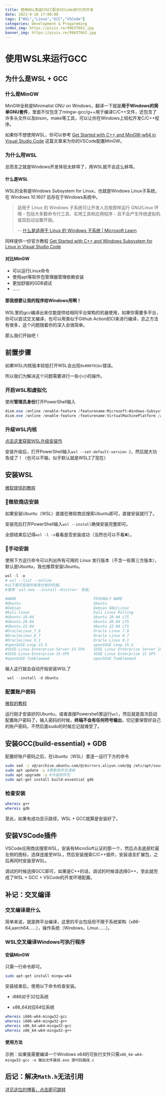 ```yaml
---
title: 使用WSL来运行GCC配合VSCode进行C的开发
date: 2023-8-10 17:00:00
tags: ["WSL","Linux","GCC","VSCode"]
categories: Development & Progarmming
index_img: https://pixiv.re/99637663.jpg
banner_img: https://pixiv.re/99637663.jpg
---
```


# 使用WSL来运行GCC

## 为什么是WSL + GCC

### 什么是MinGW

MinGW全称是Minimalist GNU on Windows，翻译一下就是**用于Windows的简单GNU套件**，里面不仅包含了mingw-gcc/g++用于编译C/C++文件，还包含了许多头文件以及bison，make等工具，可以让你在Windows上轻松开发C/C++程序。

如果你不想使用WSL，你可以参考 [Get Started with C++ and MinGW-w64 in Visual Studio Code](https://code.visualstudio.com/docs/cpp/config-mingw) 这篇文章来为你的VSCode配置MinGW。

### 为什么用WSL

总而言之就是Windows开发体验太蚌埠了，用WSL就不会这么蚌埠。

#### 什么是WSL

WSL的全称是Windows Subsystem for Linux，也就是Windows Linux子系统，在 Windows 10.1607 后存在于Windows系统中。

> 适用于 Linux 的 Windows 子系统可让开发人员按原样运行 GNU/Linux 环境 - 包括大多数命令行工具、实用工具和应用程序 - 且不会产生传统虚拟机或双启动设置开销。
>
> --  [什么是适用于 Linux 的 Windows 子系统 | Microsoft Learn](https://learn.microsoft.com/zh-cn/windows/wsl/about)

同样提供一份官方教程 [Get Started with C++ and Windows Subsystem for Linux in Visual Studio Code](https://code.visualstudio.com/docs/cpp/config-wsl)

#### 对比MinGW

- 可以运行Linux命令
- 使用apt等软件包管理器管理依赖安装
- 更加舒服的GDB调试
- ......

#### 那我想要让我的程序给Windows用啊！

WSL里的gcc编译出来仅能提供给相同平台架构的机器使用，如果你需要多平台，你可以尝试交叉编译，也可以用类似于Github Action的CI来进行编译，总之方法有很多，这个问题随着你的深入会很简单。

那么我们开始吧！

## 前置步骤

如果WSL内核版本较低打开WSL会出现`0x800701bc`错误。

所以我们为解决这个问题需要进行一些小小的操作。

### 开启WSL和虚拟化

使用**管理员身份**打开PowerShell输入

```powershell
dism.exe /online /enable-feature /featurename:Microsoft-Windows-Subsystem-Linux /all /norestart
dism.exe /online /enable-feature /featurename:VirtualMachinePlatform /all /norestart
```

### 升级WSL内核

[点击这里获取WSL升级安装包](https://wslstorestorage.blob.core.windows.net/wslblob/wsl_update_x64.msi)

安装升级后，打开PowerShell输入`wsl --set-default-version 2`，然后就大功告成了！（也可以不输，似乎默认就是WSL2了现在）

## 安装WSL

[微软提供的教程](https://learn.microsoft.com/zh-cn/windows/wsl/install)

### 🏪微软商店安装

如果安装Ubuntu（WSL）直接在微软商店搜索Ubuntu即可，直接安装就行了。

安装完后打开PowerShell输入`wsl --install`确保安装完整即可。

全部结束后记得`wsl -l -v`看看是否安装成功（当然也可以不看❌）。

### 🔧手动安装

使用下方这行命令可以列出所有可用的 Linux 发行版本（不含一些第三方版本），默认是Ubuntu，我也推荐安装Ubuntu。

```powershell
wsl -l -o
# wsl --list --online
#以下是可安装的有效分发的列表。
#使用 'wsl.exe --install <Distro>' 安装。

#NAME                                   FRIENDLY NAME
#Ubuntu                                 Ubuntu
#Debian                                 Debian GNU/Linux
#kali-linux                             Kali Linux Rolling
#Ubuntu-18.04                           Ubuntu 18.04 LTS
#Ubuntu-20.04                           Ubuntu 20.04 LTS
#Ubuntu-22.04                           Ubuntu 22.04 LTS
#OracleLinux_7_9                        Oracle Linux 7.9
#OracleLinux_8_7                        Oracle Linux 8.7
#OracleLinux_9_1                        Oracle Linux 9.1
#openSUSE-Leap-15.5                     openSUSE Leap 15.5
#SUSE-Linux-Enterprise-Server-15-SP4    SUSE Linux Enterprise Server 15 SP4
#SUSE-Linux-Enterprise-15-SP5           SUSE Linux Enterprise 15 SP5
#openSUSE-Tumbleweed                    openSUSE Tumbleweed
```

输入这行就会自动开始安装WSL了

```powershell
 wsl --install -d Ubuntu
```

### 配置账户密码

[微软的教程](https://learn.microsoft.com/zh-cn/windows/wsl/setup/environment#set-up-your-linux-username-and-password)

运行刚才安装好的Ubuntu，或者直接Powershell里运行`wsl`，然后就是首次启动配置账户密码了，输入密码的时候，**终端不会有任何符号输出**，切记要保管好自己的账户密码，不然后面sudo的时候忘记就难受了。

## 安装GCC(build-essential) + GDB

配置好账户密码之后，在Ubuntu（WSL）里逐一运行下方的命令

```bash
sudo sed -i s@/archive.ubuntu.com/@/mirrors.aliyun.com/@g /etc/apt/sources.list #切换阿里云镜像，也可以不切换（X
sudo apt update -y #更新软件包清单
sudo apt upgrade -y #升级软件包
sudo apt-get install build-essential gdb
```

### 检查安装

```bash
whereis g++
whereis gdb
```

至此，如果有成功显示路径，WSL + GCC就算是安装好了。

## 安装VSCode插件

VSCode应用商店搜索WSL，安装有MicroSoft认证的那一个，然后点击底部栏最左侧的图标，选择连接至WSL，然后安装搜索C/C++插件，安装语言扩展包，之后再同时安装至WSL。

调试的时候选择GCC即可，如果是C++的话，调试的时候请选择G++，至此就完成了WSL + GCC + VSCode的开发环境配置。

## 补记：交叉编译

### 交叉编译是什么

简单来说，就是跨平台编译，这里的平台包括但不限于系统架构（x86-64,aarch64......），操作系统（Windows，Linux......）。

### WSL交叉编译Windows可执行程序

#### 安装MinGW

只需一行命令即可。

```bash
sudo apt-get install mingw-w64
```

安装结束后，使用以下命令检查安装。

- i686对于32位系统

- x86_64对应64位系统

```bash
whereis i686-w64-mingw32-gcc
whereis i686-w64-mingw32-g++
whereis x86_64-w64-mingw32-gcc
whereis x86_64-w64-mingw32-g++
```

#### 使用方法

示例：如果我需要编译一个Windows x64的可执行文件只需`x86_64-w64-mingw32-gcc -o 输出文件路径.exe 源代码路径.c`

## 后记：解决`Math.h`无法引用

[详见这位的博客，点击即可跳转](https://nanodaovo.github.io/2023/10/19/debug-mathh)
